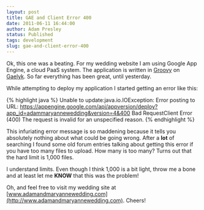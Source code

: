 ```yaml
---
layout: post
title: GAE and Client Error 400
date: 2011-06-11 16:44:00
author: Adam Presley
status: Published
tags: development
slug: gae-and-client-error-400
---
```

Ok, this one was a beating. For my wedding website I am using Google App
Engine, a cloud PaaS system. The application is written in [Groovy](http://groovy.codehaus.org/) on
[Gaelyk](http://gaelyk.appspot.com/). So far everything has been great, until yesterday.   
  
While attempting to deploy my application I started getting an error
like this:   

{% highlight java %}
Unable to update:java.io.IOException: 
Error posting to URL: https://appengine.google.com/api/appversion/deploy?app_id=adammaryannewedding&version=4&400 Bad 
RequestClient Error (400)
The request is invalid for an unspecified reason.
{% endhighlight %}
  
This infuriating error message is so maddening because it tells you
absolutely nothing about what could be going wrong. After a **lot** of
searching I found some old forum entries talking about getting this
error if you have too many files to upload. How many is too many? Turns
out that the hard limit is 1,000 files.  
  
I understand limits. Even though I think 1,000 is a bit light, throw me
a bone and at least let me **KNOW** that this was the problem!  
  
Oh, and feel free to visit my wedding site at
[www.adamandmaryannewedding.com](http://www.adamandmaryannewedding.com). Cheers!
